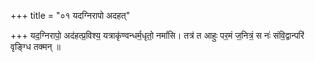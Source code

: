 +++
title = "०१ यदग्निरापो अदहत्"

+++
यद॒ग्निरापो॒ अद॑हत्प्र॒विश्य॒ यत्राकृ॑ण्वन्धर्म॒धृतो॒ नमां॑सि। तत्र॑ त आहुः पर॒मं ज॒नित्रं॒ स नः॑ संवि॒द्वान्परि॑ वृङ्ग्धि तक्मन् ॥